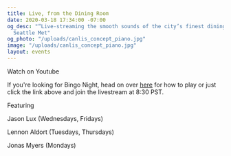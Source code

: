 ```yaml
---
title: Live, from the Dining Room
date: 2020-03-18 17:34:00 -07:00
og_desc: "“Live-streaming the smooth sounds of the city’s finest dining room…”  -
  Seattle Met"
og_photo: "/uploads/canlis_concept_piano.jpg"
image: "/uploads/canlis_concept_piano.jpg"
layout: events
---
```


<div class="EventsButton mt1 mb10">
  <a class="https://youtu.be/NX5b_KJxk14">
    Watch on Youtube
  </a>
</div>

If you're looking for Bingo Night, head on over <a href="/bingo">here</a> for how to play or just click the link above and join the livestream at 8:30 PST.

<p class="Caption">Featuring</p>

Jason Lux (Wednesdays, Fridays)

Lennon Aldort (Tuesdays, Thursdays)

Jonas Myers (Mondays)